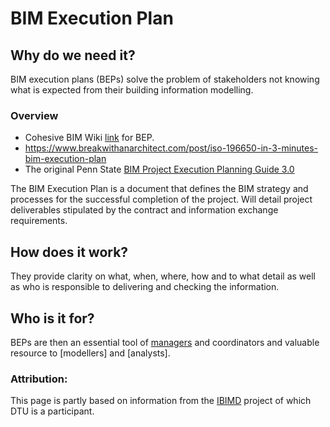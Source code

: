 # BIM Execution Plan

## Why do we need it?
BIM execution plans (BEPs) solve the problem of stakeholders not knowing what is expected from their building information modelling.

### Overview
* Cohesive BIM Wiki [link](https://www.designingbuildings.co.uk/wiki/BIM_execution_plan_BEP) for BEP.
* https://www.breakwithanarchitect.com/post/iso-196650-in-3-minutes-bim-execution-plan
* The original Penn State [BIM Project Execution Planning Guide 3.0](https://psu.pb.unizin.org/bimprojectexecutionplanning/)

The BIM Execution Plan is a document that defines the BIM strategy and processes for the successful completion of the project. Will detail project deliverables stipulated by the contract and information exchange requirements.​

## How does it work?
They provide clarity on what, when, where, how and to what detail as well as who is responsible to delivering and checking the information.

## Who is it for?
BEPs are then an essential tool of [managers] and coordinators and valuable resource to [modellers] and [analysts]. 

### Attribution:
This page is partly based on information from the [IBIMD](https://www.ct.upt.ro/IBIMD/) project of which DTU is a participant.

[managers]: /41934/Roles/Manager
